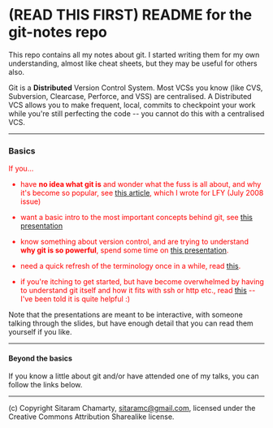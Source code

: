 # (READ THIS FIRST) README for the git-notes repo

This repo contains all my notes about git.  I started writing them for my own
understanding, almost like cheat sheets, but they may be useful for others
also.

Git is a **Distributed** Version Control System.  Most VCSs you know (like
CVS, Subversion, Clearcase, Perforce, and VSS) are centralised.  A Distributed
VCS allows you to make frequent, local, commits to checkpoint your work while
you're still perfecting the code -- you cannot do this with a centralised VCS.

----

### Basics

<font color="red">If you...

  * have **no idea what git is** and wonder what the fuss is all about, and
    why it's become so popular, see [this article](other-stuff/git-lfy.html),
    which I wrote for LFY (July 2008 issue)

  * want a basic intro to the most important concepts behind git, see [this
    presentation](1-basic-usage/intro.html)

  * know something about version control, and are trying to understand **why
    git is so powerful**, spend some time on [this
    presentation](other-stuff/gittalk.html).

  * need a quick refresh of the terminology once in a while, read
    [this](concepts/0-terminology.html).

  * if you're itching to get started, but have become overwhelmed by having to
    understand git itself and how it fits with ssh or http etc., read
    [this](1-basic-usage/simple-git-session.html) -- I've been told it is
    quite helpful :)

</font>

Note that the presentations are meant to be interactive, with someone talking
through the slides, but have enough detail that you can read them yourself if
you like.

----

#### Beyond the basics

If you know a little about git and/or have attended one of my talks, you can
follow the links below.

----

(c) Copyright Sitaram Chamarty, sitaramc@gmail.com, licensed under the
Creative Commons Attribution Sharealike license.
